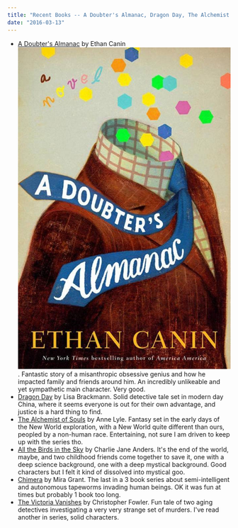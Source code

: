 ```yaml
---
title: "Recent Books -- A Doubter's Almanac, Dragon Day, The Alchemist of Souls, All the Birds in the Sky, Chimera, The Victoria Vanishes"
date: "2016-03-13"
---
```


- [A Doubter's Almanac](http://www.amazon.com/Doubters-Almanac-Novel-Ethan-Canin-ebook/dp/B00X2FDZ70) by Ethan Canin[![almanac](images/almanac.jpeg)](http://theludwigs.com/2016/03/recent-books-a-doubters-almanac-dragon-day-the-alchemist-of-souls-all-the-birds-in-the-sky-chimera-the-victoria-vanishes/almanac/). Fantastic story of a misanthropic obsessive genius and how he impacted family and friends around him. An incredibly unlikeable and yet sympathetic main character. Very good.
- [Dragon Day](http://www.amazon.com/Dragon-Day-Ellie-McEnroe-Novel-ebook/dp/B00RKQ657E) by Lisa Brackmann. Solid detective tale set in modern day China, where it seems everyone is out for their own advantage, and justice is a hard thing to find.
- [The Alchemist of Souls](http://www.amazon.com/Alchemist-Souls-Nights-Masque-ebook/dp/B005411EL4) by Anne Lyle. Fantasy set in the early days of the New World exploration, with a New World quite different than ours, peopled by a non-human race. Entertaining, not sure I am driven to keep up with the series tho.
- [All the Birds in the Sky](http://www.amazon.com/All-Birds-Charlie-Jane-Anders-ebook/dp/B00W190RPG) by Charlie Jane Anders. It's the end of the world, maybe, and two childhood friends come together to save it, one with a deep science background, one with a deep mystical background. Good characters but I felt it kind of dissolved into mystical goo.
- [Chimera](http://www.amazon.com/Chimera-Parasitology-Mira-Grant-ebook/dp/B00X47ZY9S) by Mira Grant. The last in a 3 book series about semi-intelligent and autonomous tapeworms invading human beings. OK it was fun at times but probably 1 book too long.
- [The Victoria Vanishes](http://www.amazon.com/Victoria-Vanishes-Peculiar-Crimes-Mystery-ebook/dp/B0013TPXD6) by Christopher Fowler. Fun tale of two aging detectives investigating a very very strange set of murders. I've read another in series, solid characters.
